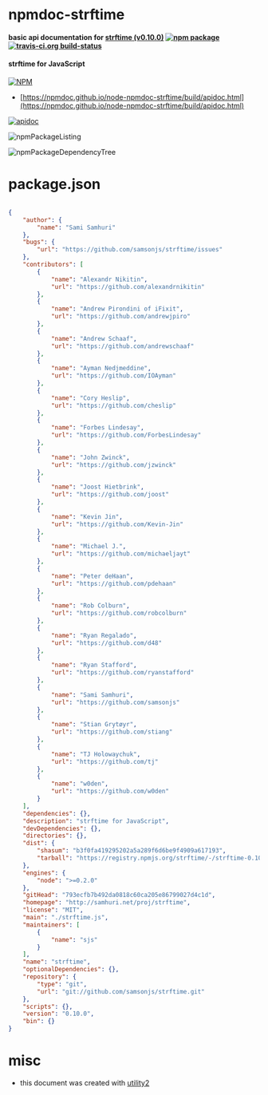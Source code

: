 # npmdoc-strftime

#### basic api documentation for  [strftime (v0.10.0)](http://samhuri.net/proj/strftime)  [![npm package](https://img.shields.io/npm/v/npmdoc-strftime.svg?style=flat-square)](https://www.npmjs.org/package/npmdoc-strftime) [![travis-ci.org build-status](https://api.travis-ci.org/npmdoc/node-npmdoc-strftime.svg)](https://travis-ci.org/npmdoc/node-npmdoc-strftime)

#### strftime for JavaScript

[![NPM](https://nodei.co/npm/strftime.png?downloads=true&downloadRank=true&stars=true)](https://www.npmjs.com/package/strftime)

- [https://npmdoc.github.io/node-npmdoc-strftime/build/apidoc.html](https://npmdoc.github.io/node-npmdoc-strftime/build/apidoc.html)

[![apidoc](https://npmdoc.github.io/node-npmdoc-strftime/build/screenCapture.buildCi.browser.%252Ftmp%252Fbuild%252Fapidoc.html.png)](https://npmdoc.github.io/node-npmdoc-strftime/build/apidoc.html)

![npmPackageListing](https://npmdoc.github.io/node-npmdoc-strftime/build/screenCapture.npmPackageListing.svg)

![npmPackageDependencyTree](https://npmdoc.github.io/node-npmdoc-strftime/build/screenCapture.npmPackageDependencyTree.svg)



# package.json

```json

{
    "author": {
        "name": "Sami Samhuri"
    },
    "bugs": {
        "url": "https://github.com/samsonjs/strftime/issues"
    },
    "contributors": [
        {
            "name": "Alexandr Nikitin",
            "url": "https://github.com/alexandrnikitin"
        },
        {
            "name": "Andrew Pirondini of iFixit",
            "url": "https://github.com/andrewjpiro"
        },
        {
            "name": "Andrew Schaaf",
            "url": "https://github.com/andrewschaaf"
        },
        {
            "name": "Ayman Nedjmeddine",
            "url": "https://github.com/IOAyman"
        },
        {
            "name": "Cory Heslip",
            "url": "https://github.com/cheslip"
        },
        {
            "name": "Forbes Lindesay",
            "url": "https://github.com/ForbesLindesay"
        },
        {
            "name": "John Zwinck",
            "url": "https://github.com/jzwinck"
        },
        {
            "name": "Joost Hietbrink",
            "url": "https://github.com/joost"
        },
        {
            "name": "Kevin Jin",
            "url": "https://github.com/Kevin-Jin"
        },
        {
            "name": "Michael J.",
            "url": "https://github.com/michaeljayt"
        },
        {
            "name": "Peter deHaan",
            "url": "https://github.com/pdehaan"
        },
        {
            "name": "Rob Colburn",
            "url": "https://github.com/robcolburn"
        },
        {
            "name": "Ryan Regalado",
            "url": "https://github.com/d48"
        },
        {
            "name": "Ryan Stafford",
            "url": "https://github.com/ryanstafford"
        },
        {
            "name": "Sami Samhuri",
            "url": "https://github.com/samsonjs"
        },
        {
            "name": "Stian Grytøyr",
            "url": "https://github.com/stiang"
        },
        {
            "name": "TJ Holowaychuk",
            "url": "https://github.com/tj"
        },
        {
            "name": "w0den",
            "url": "https://github.com/w0den"
        }
    ],
    "dependencies": {},
    "description": "strftime for JavaScript",
    "devDependencies": {},
    "directories": {},
    "dist": {
        "shasum": "b3f0fa419295202a5a289f6d6be9f4909a617193",
        "tarball": "https://registry.npmjs.org/strftime/-/strftime-0.10.0.tgz"
    },
    "engines": {
        "node": ">=0.2.0"
    },
    "gitHead": "793ecfb7b492da0818c60ca205e86799027d4c1d",
    "homepage": "http://samhuri.net/proj/strftime",
    "license": "MIT",
    "main": "./strftime.js",
    "maintainers": [
        {
            "name": "sjs"
        }
    ],
    "name": "strftime",
    "optionalDependencies": {},
    "repository": {
        "type": "git",
        "url": "git://github.com/samsonjs/strftime.git"
    },
    "scripts": {},
    "version": "0.10.0",
    "bin": {}
}
```



# misc
- this document was created with [utility2](https://github.com/kaizhu256/node-utility2)
